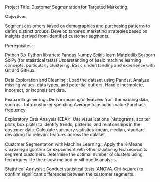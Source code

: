 Project Title: Customer Segmentation for Targeted Marketing

Objective::

Segment customers based on demographics and purchasing patterns to define distinct groups.
Develop targeted marketing strategies based on insights derived from identified customer segments.



Prerequisites ::

Python 3.x
Python libraries:
Pandas
Numpy
Scikit-learn
Matplotlib
Seaborn
SciPy (for statistical tests)
Understanding of basic machine learning concepts, particularly clustering.
Basic understanding and experience with Git and GitHub.

Data Exploration and Cleaning::
Load the dataset using Pandas.
Analyze missing values, data types, and potential outliers.
Handle incomplete, incorrect, or inconsistent data.

Feature Engineering::
Derive meaningful features from the existing data, such as:
Total customer spending
Average transaction value
Purchase frequency

Exploratory Data Analysis (EDA)::
Use visualizations (histograms, scatter plots, box plots) to identify trends, patterns, and relationships in the customer data.
Calculate summary statistics (mean, median, standard deviation) for relevant features across the dataset.

Customer Segmentation with Machine Learning::
Apply the K-Means clustering algorithm (or experiment with other clustering techniques) to segment customers.
Determine the optimal number of clusters using techniques like the elbow method or silhouette analysis.

Statistical Analysis::
Conduct statistical tests (ANOVA, Chi-square) to confirm significant differences between the customer segments.


